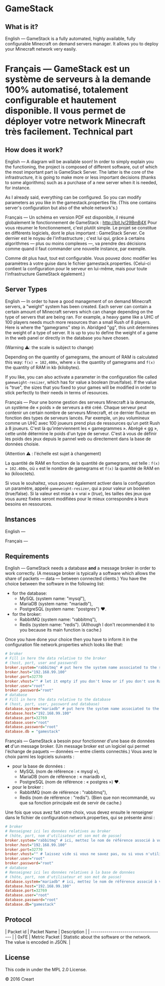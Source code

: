 GameStack
=========
What is it?
-----------
English — GameStack is a fully automated, highly available, fully configurable Minecraft on demand servers manager. 
It allows you to deploy your Minecraft network very easily.

Français — GameStack est un système de serveurs à la demande 100% automatisé, totalement configurable et hautement disponible.
Il vous permet de déployer votre network Minecraft très facilement.
Technical part
==============
How does it work?
-----------------
English — A diagram will be available soon!
In order to simply explain you the functioning, the project is composed of different software, out of which the most important part is GameStack Server.
The latter is the core of the infrastructure, it is going to make more or less important decisions (thanks to some algorithms) such as
a purchase of a new server when it is needed, for instance.

As I already said, everything can be configured. So you can modify parameters as you like in the gamestack.properties file. (This one contains
server's configuration but also of the whole network's.)

Français — Un schéma en version PDF est disponible, il résumé globalement le fonctionnement de GameStack : http://bit.ly/29BmB4X
Pour vous résumer le fonctionnement, c'est plutôt simple. Le projet se constitue en différents logiciels, dont le plus important : GameStack Server.
Ce dernier est le noyau de l'infrastructure ; c'est lui qui, grâce à certains algorithmes — plus ou moins complexes —, va prendre des décisions
comme quand il faut commander une nouvelle instance, par exemple.

Comme dit plus haut, tout est configurable. Vous pouvez donc modifier les paramètres à votre guise dans le fichier gamestack.properties. (Celui-ci contient
la configuration pour le serveur en lui-même, mais pour toute l'infrastructure GameStack également.)

Server Types
------------
English — In order to have a good management of on demand Minecraft servers, a "weight" system has been created. Each server can contain a certain amount
of Minecraft servers which can change depending on the type of servers that are being ran. For example, a heavy game like a UHC of 100 players
needs much more resources than a small Rush of 8 players. Here is where the "gamegrams" step in. Abridged "gg", this unit determines the weight of a type
of server. It is up to you to define the weight of a game in the web panel or directly in the database you have chosen.

(Warning :warning:: the scale is subject to change)

Depending on the quantity of gamegrams, the amount of RAM is calculated this way: ```f(x) = 102,400x```, where ```x``` is the quantity of gamegrams
and ```f(x)``` the quantity of RAM in kb (kilobytes).

If you like, you can also activate a parameter in the configuration file called ```gameweight-resizer```, which has for value a boolean
(true/false). If the value is "true", the sizes that you fixed to your games will be modified in order to stick perfectly to their needs in terms of resources.

Français — Pour une bonne gestion des serveurs Minecraft à la demande, un système de « poids » de serveurs a été créé. Chaque serveur peut contenir un certain
nombre de serveurs Minecraft, et ce dernier fluctue en fonction des types de serveurs lancés. Par exemple, un jeu volumineux comme un UHC avec 100 joueurs 
prend plus de ressources qu'un petit Rush à 8 joueurs. C'est là qu'interviennent les « gamegrammes ». Abrégé « gg », cette unité détermine le poids d'un 
type de serveur. C'est à vous de définir les poids des jeux depuis le pannel web ou directement dans la base de données choisie.

(Attention :warning: : l'échelle est sujet à changement)

La quantité de RAM en fonction de la quantité de gamegrams, est telle : ```f(x) = 102.400x```, où ```x``` est le nombre de gamegrams et
```f(x)``` la quantité de RAM en ko (kilooctets).

Si vous le souhaitez, vous pouvez également activer dans la configuration un paramètre, appelé ```gameweight-resizer```, qui a pour valeur un booléen
(true/false). Si la valeur est mise à « vrai » (_true_), les tailles des jeux que vous aurez fixées seront modifiées pour le mieux correspondre à leurs besoins
en ressources.

Instances
---------
English — 

Français — 

Requirements
------------
English — GameStack needs a database **and** a message broker in order to work correctly. (A message broker is typically a software which allows the share
of packets — data — between connected clients.) You have the choice between the software in the following list:

* for the database:
    * MySQL (system name: "mysql"),
    * MariaDB (system name: "mariadb"),
    * PostgreSQL (system name: "postgres") :heart:.
* for the broker:
    * RabbitMQ (system name: "rabbitmq"),
    * Redis (system name: "redis"). (Although I don't recommended it to you because its main function is cache.)

Once you have done your choice then you have to inform it in the configuration file network.properties which looks like that:
```ini
# broker
# Fill in here the data relative to the broker
# (host, port, user and password)
broker.system="rabbitmq" # put here the system name associated to the software you use, provided in the list above
broker.host="192.168.99.100"
broker.port=32770
broker.vhost="" # let it empty if you don't know or if you don't use RabbitMQ
broker.user="root"
broker.password="root"
# database
# Fill in here the data relative to the database
# (host, port, user, password and database)
database.system="mariadb" # put here the system name associated to the software you use, provided in the list above
database.host="192.168.99.100"
database.port=32769
database.user="root"
database.password="root"
database.db = "gamestack"
```

Français — GameStack a besoin pour fonctionner d'une base de données **et** d'un message broker. (Un message broker est un logiciel qui permet l'échange
de paquets — données — entre clients connectés.) Vous avez le choix parmi les logiciels suivants :

* pour la base de données :
    * MySQL (nom de référence : « mysql »),
    * MariaDB (nom de référence : « mariadb »),
    * PostgreSQL (nom de référence : « postgres ») :heart:.
* pour le broker :
    * RabbitMQ (nom de référence : "rabbitmq"),
    * Redis (nom de référence : "redis"). (Bien que non recommandé, vu que sa fonction principale est de servir de cache.)
    
Une fois que vous avez fait votre choix, vous devez ensuite le renseigner dans le fichier de configuration network.properties, qui se présente ainsi :
```ini
# broker
# Renseignez ici les données relatives au broker
# (hôte, port, nom d'utilisateur et son mot de passe)
broker.system="rabbitmq" # ici, mettez le nom de référence associé à votre logiciel choisi, donné dans la liste ci-dessus
broker.host="192.168.99.100"
broker.port=32770
broker.vhost="" # laissez vide si vous ne savez pas, ou si vous n'utilisez pas RabbitMQ
broker.user="root"
broker.password="root"
# database
# Renseignez ici les données relatives à la base de données
# (hôte, port, nom d'utilisateur et son mot de passe)
database.system="mariadb" # ici, mettez le nom de référence associé à votre logiciel choisi, donné dans la liste ci-dessus
database.host="192.168.99.100"
database.port=32769
database.user="root"
database.password="root"
database.db="gamestack"
```

Protocol
--------

| Packet id | Packet Name | Description |
| ------------------------------------- |
| 0xFE      | Metric Packet | Statistic about the software or the network. The value is encoded in JSON. |

License
-------
This code in under the MPL 2.0 License.

&copy; 2016 Creart